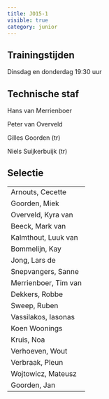```yaml
---
title: JO15-1
visible: true
category: junior
---
```

## Trainingstijden

Dinsdag en donderdag 19:30 uur

## Technische staf

Hans van Merrienboer

Peter van Overveld

Gilles Goorden (tr)

Niels Suijkerbuijk (tr)

## Selectie

<!--StartFragment-->



<!--StartFragment-->

|                                      |
| ------------------------------------ |
| <!--StartFragment-->Arnouts, Cecette |
| Goorden, Miek                        |
| Overveld, Kyra van                   |
| Beeck, Mark van                      |
| Kalmthout, Luuk van                  |
| Bommelijn, Kay                       |
| Jong, Lars de                        |
| Snepvangers, Sanne                   |
| Merrienboer, Tim van                 |
| Dekkers, Robbe                       |
| Sweep, Ruben                         |
| Vassilakos, Iasonas                  |
| Koen Woonings                        |
| Kruis, Noa                           |
| Verhoeven, Wout                      |
| Verbraak, Pleun                      |
| Wojtowicz, Mateusz                   |
| Goorden, Jan<!--EndFragment-->       |

<!--EndFragment-->